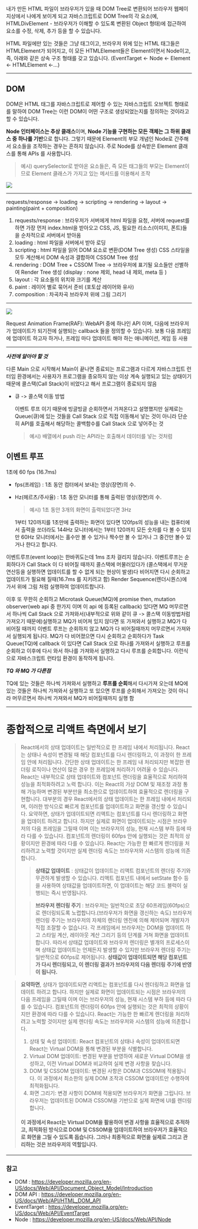 내가 만든 HTML 파일이 브라우저가 있을 때 DOM Tree로 변환되어 브라우저 웹페이지상에서 나에게 보이게 되고 자바스크립트로 DOM Tree의 각 요소(예, HTMLDivElement - 브라우저가 이해할 수 있도록 변환된 Object 형태)에 접근하여 요소를 수정, 삭제, 추가 등을 할 수 있습니다.

HTML 파일에만 있는 것들은 그냥 태그이고,
브라우저 위에 있는 HTML 태그들은 HTMLElement가 되어지고,
이 모든 HTMLElement들은 Element이면서 Node이고,
즉, 아래와 같은 상속 구조 형태를 갖고 있습니다.
(EventTarget <- Node <- Element <- HTMLElement <-...)

---

## DOM

DOM은 HTML 태그를 자바스크립트로 제어할 수 있는 자바스크립트 오브젝트 형태로 를 말하여 DOM Tree는 이런 DOM이 어떤 구조로 생성되었는지를 정의하는 것이라고 할 수 있습니다.

**Node 인터페이스는 추상 클래스**이며,
**Node 기능을 구현하는 모든 객체는 그 하위 클래스 중 하나를 기반**으로 합니다. 그렇기 때문에 Element의 부모 개념인 Node로 간주해서 요소들을 조작하는 경우는 흔하지 않습니다. 주로 Node를 상속받은 Element 클래스를 통해 APIs 를 사용합니다.

> 예시) querySelector로 받아온 요소들은, 즉 모든 태그들의 부모는 Element이므로 Element 클래스가 가지고 있는 메서드를 이용해서 조작

![](/images/inPosts/dom-understanding/dom-node.png)

---

requests/response -> loading -> scripting -> rendering -> layout -> painting(paint + composition)

1. requests/response : 브라우저가 서버에게 html 파일을 요청, 서버에 request를 하면 가장 먼저 index.html을 받아오고 CSS, JS, 필요한 리소스(이미지, 폰트)들을 순차적으로 서버에서 받아옴
2. loading : html 파일을 서버에서 받아 로딩
3. scripting : html 파일을 읽어 DOM 요소로 변환(DOM Tree 생성) CSS 스타일을 모두 계산해서 DOM 속성과 결합하여 CSSOM Tree 생성
4. rendering : DOM Tree + CSSOM Tree -> 브라우저에 표기될 요소들만 선별하여 Render Tree 생성 (display : none 제외, head 내 제외, meta 등 )
5. layout : 각 요소들의 위치와 크기를 계산
6. paint : 레이어 별로 묶어서 준비 (포토샵 레이어와 유사)
7. composition : 차곡차곡 브라우저 위에 그림 그리기

---

![](/images/inPosts/dom-understanding/render.png)

Request Animation Frame(RAF):
WebAPI 중에 하나인 API 이며, 다음에 브라우저가 업데이트가 되기전에
실행되는 callback 들을 정의할 수 있습니다.
보통 다음 프레임에 업데이트 하고자 하거나, 프레임 마다 업데이트 해야 하는 애니메이션, 게임 등 사용

---

**_사전에 알아야 할 것_**

다른 Main 으로 시작해서 Main이 끝나면 종료되는 프로그램과 다르게
자바스크립트 런터임 환경에서는 사용자가 프로그램을 종요하지 않는 이상
계속 실행되고 있는 상태이기 때문에 콜스택(Call Stack)이 비었다고 해서 프로그램이 종료되지 않음

- 큐 -> 콜스택 이동 방법

  이벤트 루프 이기 때문에 빙글빙글 순회하면서 가져온다고 설명했지만
  실제로는 Queue(큐)에 있는 것들을 Call Stack 으로 직접 이동해서 넣는 것이 아니라 단순히 API를 호출해서 해당하는 콜백함수를 Call Stack 으로 넣어주는 것

  > 예시) 배열에서 push 라는 API라는 호출해서 데이터를 넣는 것처럼

## 이벤트 루프

1초에 60 fps (16.7ms)

- fps(프레임) : 1초 동안 컴터에서 보내는 영상(장면)의 수.
- Hz(헤르츠/주사율) : 1초 동안 모니터를 통해 출력된 영상(장면)의 수.

  > 예시) 1초 동안 3개의 화면이 출력되었다면 3Hz

  1부터 120까지를 1초만에 출력하는 화면이 있다면 120fps의 성능을 내는 컴퓨터에서 출력을 쏘더라도 144Hz 모니터에서는 1부터 120까지 모든 숫자를 다 볼 수 있지만 60Hz 모니터에서는 홀수만 볼 수 있거나 짝수만 볼 수 있거나 그 중간만 볼수 있거나 한다고 합니다.

이벤트루프(event loop)는 한바퀴도는데 1ms 조차 걸리지 않습니다.
이벤트루프는 순회하다가 Call Stack 이 다 비어질 때까지 콜스택에 머물러있다가 (콜스택에서 무거운 연산등을 실행하면 업데이트를 할 수 없게 되는 현상이 발생)다 비어지면 다시 순회하고 업데이트가 필요해 질때(16.7ms 를 지키려고 함) Render Sequence(렌더시퀀스)에 가서 위에 그림 처럼 실행하여 업데이트합니다.

이후 또 무한히 순회하고 Microtask Queue(MQ)에 promise then, mutation observer(web api 중 한가지 이며 이 api 에 등록된 callback) 있다면 MQ 머무르면서 하나씩 Call Stack 으로 가져와서(내부적으로 위와 같이 큐 -> 콜스택 이동방법처럼 가져오기 때문에)실행하고 MQ가 비어져 있지 않다면 또 가져와서 실행하고 MQ가 다 비어질 때까지 이벤트 루프는 순회하지 않고 MQ가 다 비어질때까지 머무르면서 가져와서 실행되게 됩니다. MQ가 다 비어졌으면 다시 순회하고 순회하다가 Task Queue(TQ)에 callback 이 있다면 Call Stack 으로 하나를 가져와서 실행하고 루프를 순회하고 이후에 다시 와서 하나를 가져와서 실행하고 다시 루프를 순회합니다. 이런식으로 자바스크립트 런타임 환경이 동작하게 됩니다.

**_TQ 와 MQ 가 다른점_**

TQ에 있는 것들은 하나씩 가져와서 실행하고 **루프를 순회**해서 다시가져 오는데
MQ에 있는 것들은 하나씩 가져와서 실행하고 또 있으면 루프를 순회해서 가져오는 것이 아니라 머무르면서 하나씩 가져와서 MQ가 비어질때까지 실행 함

---

# 종합적으로 리액트 측면에서 보기

> React에서의 상태 업데이트는 일반적으로 한 프레임 내에서 처리됩니다.
> React는 상태나 속성이 변경될 때 해당 컴포넌트를 다시 렌더링하고, 이 과정이 한 프레임 안에 처리됩니다.
> 간단한 상태 업데이트는 한 프레임 내 처리되지만 복잡한 렌더링 로직이나 연산이 많은 경우 한 프레임에 처리하기 어려울 수 있습니다.
> React는 내부적으로 상태 업데이트와 컴포넌트 렌더링을 효율적으로 처리하여 성능을 최적화하려고 노력 합니다.
> 이는 React의 가상 DOM 및 재조정 과정 통해 가능하며 변경된 부분만을 최소한으로 업데이트하여 효율적으로 렌더링을 구현합니다.
> 대부분의 경우 React에서의 상태 업데이트는 한 프레임 내에서 처리되며, 이러한 방식으로 빠르게 컴포넌트를 업데이트하고 화면을 갱신할 수 있습니다.
> 요약하면, 상태가 업데이트되면 리액트는 컴포넌트를 다시 렌더링하고 화면을 업데이트 하려고 합니다. 하지만 실제로 화면이 업데이트되는 시점은 브라우저의 다음 프레임을 그릴때 이며 이는 브라우저의 성능, 현재 시스템 부하 등에 따라 다를 수 있습니다. 컴포넌트의 렌더링이 60fps 안에 실행되는 것은 최적의 상황이지만 환경에 따라 다를 수 있습니다.
> React는 가능한 한 빠르게 렌더링을 처리하려고 노력할 것이지만 실제 렌더링 속도는 브라우저와 시스템의 성능에 의존합니다.
>
> > **상태값 업데이트** :
> > 상태값이 업데이트는 리액트 컴포넌트의 렌더링 주기와 무관하게 발생할 수 있습니다.
> > 리액트 컴포넌트 내에서 setState 함수 등을 사용하여 상태값을 업데이트하면, 이 업데이트는 해당 코드 블럭이 실행되는 즉시 반영됩니다.
>
> > **브라우저 렌더링 주기** :
> > 브라우저는 일반적으로 초당 60프레임(60fps)으로 렌더링되도록 노렵합니다.(브라우저가 화면을 갱신하는 속도)
> > 브라우저 렌더링 주기는 브라우저의 자체의 렌더링 엔진에 의해 제어되며 개발자가 직접 조잘할 수 없습니다. 각 프레임에서 브라우저는 DOM을 업데이트 하고 스타일 계산, 레이아웃 계산 그리기 등의 단계를 거쳐 화면을 업데이트 합니다.
> > 따라서 상태값 업데이트와 브라우저 렌더링은 별개의 프로세스이며 상태값 업데이트는 언제든지 발생할 수 있지만 브라우저 렌더링 주기는 일반적으로 60fps로 제어됩니다. **상태값이 업데이트되면 해당 컴포넌트가 다시 렌더링되고, 이 렌더링 결과가 브라우저의 다음 렌더링 주기에 반영이 됩니다.**

> **요약하면**, 상태가 업데이트되면 리액트는 컴포넌트를 다시 렌더링하고 화면을 업데이트 하려고 합니다. 하지만 실제로 화면이 업데이트되는 시점은 브라우저의 다음 프레임을 그릴때 이며 이는 브라우저의 성능, 현재 시스템 부하 등에 따라 다를 수 있습니다. 컴포넌트의 렌더링이 60fps 안에 실행되는 것은 최적의 상황이지만 환경에 따라 다를 수 있습니다. React는 가능한 한 빠르게 렌더링을 처리하려고 노력할 것이지만 실제 렌더링 속도는 브라우저와 시스템의 성능에 의존합니다.
>
> 1. 상태 및 속성 업데이트: React 컴포넌트의 상태나 속성이 업데이트되면 React는 Virtual DOM을 통해 변경된 부분을 식별합니다.
> 2. Virtual DOM 업데이트: 변경된 부분을 반영하여 새로운 Virtual DOM을 생성하고, 이전 Virtual DOM과 비교하여 실제 변경 사항을 찾습니다.
> 3. DOM 및 CSSOM 업데이트: 변경된 사항은 DOM과 CSSOM에 적용됩니다. 이 과정에서 최소한의 실제 DOM 조작과 CSSOM 업데이트만 수행하여 최적화됩니다.
> 4. 화면 그리기: 변경 사항이 DOM에 적용되면 브라우저가 화면을 그립니다. 브라우저는 업데이트된 DOM과 CSSOM을 기반으로 실제 화면에 UI를 렌더링합니다.
>
> #### 이 과정에서 React는 Virtual DOM을 활용하여 변경 사항을 효율적으로 추적하고, 최적화된 방식으로 DOM 및 CSSOM을 업데이트하여 브라우저가 효율적으로 화면을 그릴 수 있도록 돕습니다. 그러나 최종적으로 화면을 실제로 그리고 관리하는 것은 브라우저의 역할입니다.

---

### 참고

- DOM : https://developer.mozilla.org/en-US/docs/Web/API/Document_Object_Model/Introduction
- DOM API : https://developer.mozilla.org/en-US/docs/Web/API/HTML_DOM_API
- EventTarget : https://developer.mozilla.org/en-US/docs/Web/API/EventTarget
- Node : https://developer.mozilla.org/en-US/docs/Web/API/Node
